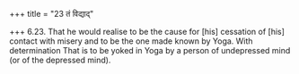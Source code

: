 +++
title = "23 तं विद्याद्"

+++
6.23. That he would realise to be the cause for \[his\] cessation of
\[his\] contact with misery and to be the one made known by Yoga. With
determination That is to be yoked in Yoga by a person of undepressed
mind (or of the depressed mind).
